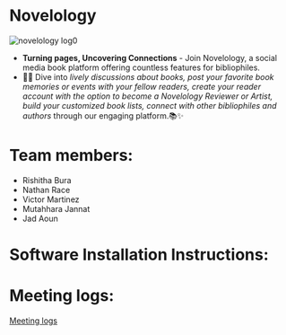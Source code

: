 # Novelology
![novelology log0](https://github.com/WSU-4110/Novelology/assets/100251123/eff76a6d-3769-4165-b1db-35e43a36b63d)

* **Turning pages, Uncovering Connections** - Join Novelology, a social media book platform offering countless features for bibliophiles.
* 📖💬 Dive into *lively discussions about books, post your favorite book memories or events with your fellow readers, create your reader account with the option to become a Novelology Reviewer or Artist, build your customized book lists, connect with other bibliophiles and authors* through our engaging platform.📚✨
# Team members:
* Rishitha Bura
* Nathan Race
* Victor Martinez
* Mutahhara Jannat
* Jad Aoun
# Software Installation Instructions: 
# Meeting logs:
[Meeting logs](https://github.com/WSU-4110/Novelology/wiki)
